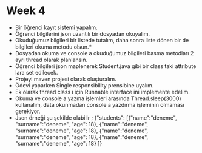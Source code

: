 # Week 4

* Bir öğrenci kayıt sistemi yapalım.
* Öğrenci bilgilerini json uzantılı bir dosyadan okuyalım.
* Okuduğumuz bilgileri bir listede tutalım, daha sonra liste dönen bir de bilgileri okuma metodu olsun.*
* Dosyadan okuma ve console a okuduğumuz bilgileri basma metodları 2 ayrı thread olarak planlansın.
* Öğrenci bilgileri json maplenerek Student.java gibi bir class taki attribute lara set edilecek.
* Projeyi maven projesi olarak oluşturalım.
* Ödevi yaparken Single responsibility prensibine uyalım.
* Ek olarak thread class ı için Runnable interface ini implemente edelim.
* Okuma ve console a yazma işlemleri arasında Thread.sleep(3000) kullanalım, data okunmadan console a yazdırma işleminin olmaması gerekiyor.
* Json örneği şu şekilde olabilir ;
{"students": [{"name":"deneme", "surname":"deneme", "age": 18}, {"name":"deneme", "surname":"deneme", "age": 18}, {"name":"deneme", "surname":"deneme", "age": 18}, {"name":"deneme", "surname":"deneme", "age": 18} ]}
